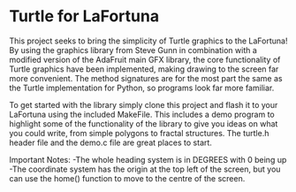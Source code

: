 # Turtle for LaFortuna

This project seeks to bring the simplicity of Turtle graphics to the LaFortuna!
By using the graphics library from Steve Gunn in combination with a modified version of the AdaFruit main GFX library, the core functionality of Turtle graphics have been implemented, making drawing to the screen far more convenient.
The method signatures are for the most part the same as the Turtle implementation for Python, so programs look far more familiar.

To get started with the library simply clone this project and flash it to your LaFortuna using the included MakeFile. This includes a demo program to highlight some of the functionality of the library to give you ideas on what you could write, from simple polygons to fractal structures. The turtle.h header file and the demo.c file are great places to start.

Important Notes:
-The whole heading system is in DEGREES with 0 being up
-The coordinate system has the origin at the top left of the screen, but you can use the home() function to move to the centre of the screen.
